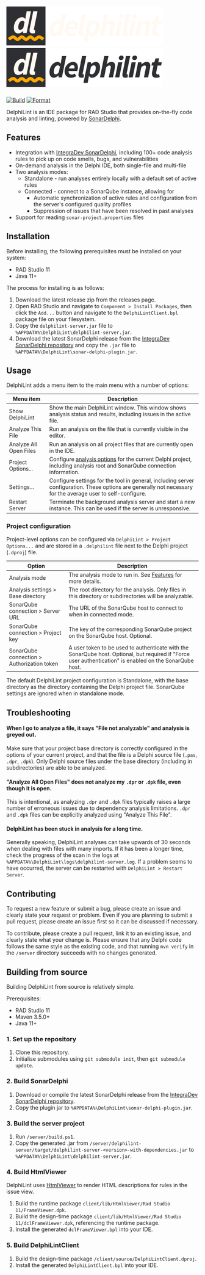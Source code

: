 # ![DelphiLint](docs/images/delphilint-title-dark.png#gh-dark-mode-only)![DelphiLint](docs/images/delphilint-title-light.png#gh-light-mode-only)

[![Build](https://github.com/Integrated-Application-Development/delphilint/actions/workflows/build.yml/badge.svg)](https://github.com/Integrated-Application-Development/delphilint/actions/workflows/build.yml) [![Format](https://github.com/Integrated-Application-Development/delphilint/actions/workflows/format.yml/badge.svg)](https://github.com/Integrated-Application-Development/delphilint/actions/workflows/format.yml)

DelphiLint is an IDE package for RAD Studio that provides on-the-fly code analysis and linting, powered by
[SonarDelphi](https://github.com/Integrated-Application-Development/sonar-delphi).

## Features

* Integration with [IntegraDev SonarDelphi](https://github.com/Integrated-Application-Development/sonar-delphi),
  including 100+ code analysis rules to pick up on code smells, bugs, and vulnerabilities
* On-demand analysis in the Delphi IDE, both single-file and multi-file
* Two analysis modes:
   * Standalone - run analyses entirely locally with a default set of active rules
   * Connected - connect to a SonarQube instance, allowing for
      * Automatic synchronization of active rules and configuration from the server's configured quality profiles
      * Suppression of issues that have been resolved in past analyses
* Support for reading `sonar-project.properties` files

## Installation

Before installing, the following prerequisites must be installed on your system:

* RAD Studio 11
* Java 11+

The process for installing is as follows:

1. Download the latest release zip from the releases page.
2. Open RAD Studio and navigate to `Component > Install Packages`, then click the `Add...` button and navigate to
   the `DelphiLintClient.bpl` package file on your filesystem.
3. Copy the `delphilint-server.jar` file to `%APPDATA%\DelphiLint\delphilint-server.jar`.
4. Download the latest SonarDelphi release from the [IntegraDev SonarDelphi repository](https://github.com/Integrated-Application-Development/sonar-delphi)
   and copy the `.jar` file to `%APPDATA%\DelphiLint\sonar-delphi-plugin.jar`.

## Usage

DelphiLint adds a menu item to the main menu with a number of options:

| Menu item              | Description                                                                                                                                                   |
|------------------------|---------------------------------------------------------------------------------------------------------------------------------------------------------------|
| Show DelphiLint        | Show the main DelphiLint window. This window shows analysis status and results, including issues in the active file.                                          |
| Analyze This File      | Run an analysis on the file that is currently visible in the editor.                                                                                          |
| Analyze All Open Files | Run an analysis on all project files that are currently open in the IDE.                                                                                      |
| Project Options...     | Configure [analysis options](#project-configuration) for the current Delphi project, including analysis root and SonarQube connection information.            |
| Settings...            | Configure settings for the tool in general, including server configuration. These options are generally not necessary for the average user to self-configure. |
| Restart Server         | Terminate the background analysis server and start a new instance. This can be used if the server is unresponsive.                                            |

### Project configuration

Project-level options can be configured via `DelphiLint > Project Options...` and are stored in a `.delphilint` file
next to the Delphi project (`.dproj`) file.

| Option                                     | Description                                                                                                                                              |
|--------------------------------------------|----------------------------------------------------------------------------------------------------------------------------------------------------------|
| Analysis mode                              | The analysis mode to run in. See [Features](#features) for more details.                                                                                 |
| Analysis settings > Base directory         | The root directory for the analysis. Only files in this directory or subdirectories will be analyzable.                                                  |
| SonarQube connection > Server URL          | The URL of the SonarQube host to connect to when in connected mode.                                                                                      |
| SonarQube connection > Project key         | The key of the corresponding SonarQube project on the SonarQube host. Optional.                                                                          |
| SonarQube connection > Authorization token | A user token to be used to authenticate with the SonarQube host. Optional, but required if "Force user authentication" is enabled on the SonarQube host. |

The default DelphiLint project configuration is Standalone, with the base directory as the directory containing the
Delphi project file. SonarQube settings are ignored when in standalone mode.

## Troubleshooting

#### When I go to analyze a file, it says "File not analyzable" and analysis is greyed out.

Make sure that your project base directory is correctly configured in the options of your current project, and that
the file is a Delphi source file (`.pas`, `.dpr`, `.dpk`).
Only Delphi source files under the base directory (including in subdirectories) are able to be analyzed.

#### "Analyze All Open Files" does not analyze my `.dpr` or `.dpk` file, even though it is open.

This is intentional, as analyzing `.dpr` and `.dpk` files typically raises a large number of erroneous issues due to
dependency analysis limitations. `.dpr` and `.dpk` files can be explicitly analyzed using "Analyze This File".

#### DelphiLint has been stuck in analysis for a long time.

Generally speaking, DelphiLint analyses can take upwards of 30 seconds when dealing with files with many imports. If it
has been a longer time, check the progress of the scan in the logs at
`%APPDATA%\DelphiLint\logs\delphilint-server.log`. If a problem seems to have occurred, the server can be restarted
with `DelphiLint > Restart Server`.

## Contributing

To request a new feature or submit a bug, please create an issue and clearly state your request or problem. Even if
you are planning to submit a pull request, please create an issue first so it can be discussed if necessary.

To contribute, please create a pull request, link it to an existing issue, and clearly state what your change is.
Please ensure that any Delphi code follows the same style as the existing code, and that running `mvn verify` in
the `/server` directory succeeds with no changes generated.

## Building from source

Building DelphiLint from source is relatively simple.

Prerequisites:

* RAD Studio 11
* Maven 3.5.0+
* Java 11+

### 1. Set up the repository

1. Clone this repository.
2. Initialise submodules using `git submodule init`, then `git submodule update`.

### 2. Build SonarDelphi

1. Download or compile the latest SonarDelphi release from the [IntegraDev SonarDelphi repository](https://github.com/Integrated-Application-Development/sonar-delphi).
2. Copy the plugin jar to `%APPDATA%\DelphiLint\sonar-delphi-plugin.jar`.

### 3. Build the server project

1. Run `/server/build.ps1`.
2. Copy the generated .jar from `/server/delphilint-server/target/delphilint-server-<version>-with-dependencies.jar`
   to `%APPDATA%\DelphiLint\delphilint-server.jar`.

### 4. Build HtmlViewer

DelphiLint uses [HtmlViewer](https://github.com/BerndGabriel/HtmlViewer) to render HTML descriptions for rules in the
issue view.

1. Build the runtime package `client/lib/HtmlViewer/Rad Studio 11/FrameViewer.dpk`.
2. Build the design-time package `client/lib/HtmlViewer/Rad Studio 11/dclFrameViewer.dpk`, referencing the runtime
   package.
3. Install the generated `dclFrameViewer.bpl` into your IDE.

### 5. Build DelphiLintClient

1. Build the design-time package `/client/source/DelphiLintClient.dproj`.
2. Install the generated `DelphiLintClient.bpl` into your IDE.